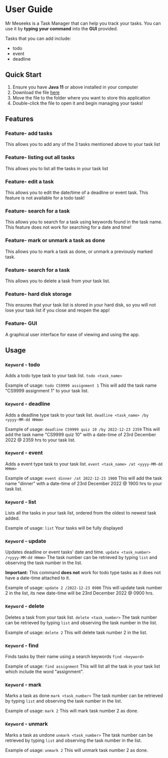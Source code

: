 # User Guide

Mr Meseeks is a Task Manager that can help you track your tasks. 
You can use it by **typing your command** into the **GUI** provided.

Tasks that you can add include: 
- todo 
- event
- deadline 

## Quick Start 
1. Ensure you have **Java 11** or above installed in your computer
2. Download the file [here](https://github.com/ReubenChay/ip/releases/tag/A-Release)
3. Move the file to the folder where you want to store this application 
4. Double-click the file to open it and begin managing your tasks! 


## Features 

### Feature- add tasks 

This allows you to add any of the 3 tasks mentioned above to your task list 

### Feature- listing out all tasks 

This allows you to list all the tasks in your task list 

### Feature- edit a task 

This allows you to edit the date/time of a deadline or event task. 
This feature is not available for a todo task! 

### Feature- search for a task 

This allows you to search for a task using keywords found in the task name. 
This feature does not work for searching for a date and time! 

### Feature- mark or unmark a task as done 

This allows you to mark a task as done, or unmark a previously marked task. 

### Feature- search for a task 

This allows you to delete a task from your task list. 

### Feature- hard disk storage 

This ensures that your task list is stored in your hard disk, so you will not lose your task list if you close and reopen the app! 

### Feature- GUI 

A graphical user interface for ease of viewing and using the app. 


## Usage

### `Keyword` - todo 
Adds a todo type task to your task list.
`todo <task_name>`

Example of usage: 
`todo CS9999 assignment 1` 
This will add the task name "CS9999 assignment 1" to your task list. 

### `Keyword` - deadline 
Adds a deadline type task to your task list. 
`deadline <task_name> /by <yyyy-MM-dd HHmm>` 

Example of usage: 
`deadline CS9999 quiz 10 /by 2022-12-23 2359` 
This will add the task name "CS9999 quiz 10" with a date-time of 23rd December 2022 @ 2359 hrs to your task list.


### `Keyword` - event 
Adds a event type task to your task list. 
`event <task_name> /at <yyyy-MM-dd HHmm>` 

Example of usage: 
`event dinner /at 2022-12-23 1900` 
This will add the task name "dinner" with a date-time of 23rd December 2022 @ 1900 hrs to your task list.

### `Keyword` - list 
Lists all the tasks in your task list, ordered from the oldest to newest task added. 

Example of usage: 
`list` 
Your tasks will be fully displayed 

### `Keyword` - update 
Updates deadline or event tasks' date and time. 
`update <task_number> /<yyyy-MM-dd HHmm>` 
The task number can be retrieved by typing `list` and observing the task number in the list. 

**Important:** This command **does not** work for todo type tasks as it does not have a date-time attached to it.

Example of usage: 
`update 2 /2022-12-23 0900` 
This will update task number 2 in the list, its new date-time will be 23rd December 2022 @ 0900 hrs.  

### `Keyword` - delete 
Deletes a task from your task list. 
`delete <task_number>` 
The task number can be retrieved by typing `list` and observing the task number in the list. 

Example of usage: 
`delete 2` 
This will delete task number 2 in the list. 

### `Keyword` - find 
Finds tasks by their name using a search keywords 
`find <keyword>`

Example of usage: 
`find assignment` 
This will list all the task in your task list which include the word "assignment". 

### `Keyword` - mark 
Marks a task as done 
`mark <task_number>` 
The task number can be retrieved by typing `list` and observing the task number in the list. 

Example of usage: 
`mark 2` 
This will mark task number 2 as done. 

### `Keyword` - unmark 
Marks a task as undone 
`unmark <task_number>` 
The task number can be retrieved by typing `list` and observing the task number in the list. 

Example of usage: 
`unmark 2` 
This will unmark task number 2 as done. 




